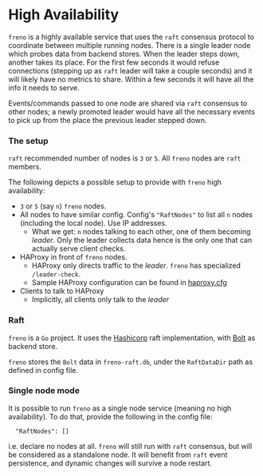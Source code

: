 # High Availability

`freno` is a highly available service that uses the `raft` consensus protocol to coordinate between multiple running nodes. There is a single leader node which probes data from backend stores. When the leader steps down, another takes its place. For the first few seconds it would refuse connections (stepping up as `raft` leader will take a couple seconds) and it will likely have no metrics to share. Within a few seconds it will have all the info it needs to serve.

Events/commands passed to one node are shared via `raft` consensus to other nodes; a newly promoted leader would have all the necessary events to pick up from the place the previous leader stepped down.

### The setup

`raft` recommended number of nodes is `3` or `5`. All `freno` nodes are `raft` members.

The following depicts a possible setup to provide with `freno` high availability:

- `3` or `5` (say `n`) `freno` nodes.
- All nodes to have similar config. Config's `"RaftNodes"` to list all `n` nodes (including the local node). Use IP addresses.
  - What we get: `n` nodes talking to each other, one of them becoming _leader_. Only the leader collects data hence is the only one that can actually serve client checks.
- HAProxy in front of `freno` nodes.
  - HAProxy only directs traffic to the _leader_. `freno` has specialized `/leader-check`.
  - Sample HAProxy configuration can be found in [haproxy.cfg](../resources/haproxy.cfg)
- Clients to talk to HAProxy
  - Implicitly, all clients only talk to the _leader_

### Raft

`freno` is a `Go` project. It uses the [Hashicorp](https://github.com/hashicorp/raft) raft implementation, with [Bolt](https://github.com/boltdb/bolt) as backend store.

`freno` stores the `Bolt` data in `freno-raft.db`, under the `RaftDataDir` path as defined in config file.

### Single node mode

It is possible to run `freno` as a single node service (meaning no high availability). To do that, provide the following in the config file:

```
  "RaftNodes": []
```

i.e. declare no nodes at all. `freno` will still run with `raft` consensus, but will be considered as a standalone node. It will benefit from `raft` event persistence, and dynamic changes will survive a node restart.
